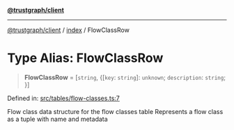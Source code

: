 [**@trustgraph/client**](../../README.md)

***

[@trustgraph/client](../../README.md) / [index](../README.md) / FlowClassRow

# Type Alias: FlowClassRow

> **FlowClassRow** = \[`string`, \{\[`key`: `string`\]: `unknown`; `description`: `string`; \}\]

Defined in: [src/tables/flow-classes.ts:7](https://github.com/trustgraph-ai/trustgraph-ts-client/blob/24d0d0886a310c1fecf9e6fc95cd3a24cf32c92e/src/tables/flow-classes.ts#L7)

Flow class data structure for the flow classes table
Represents a flow class as a tuple with name and metadata
